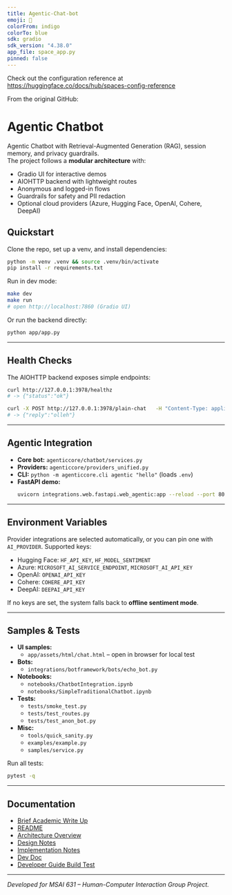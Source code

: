 ```yaml
---
title: Agentic-Chat-bot
emoji: 💬
colorFrom: indigo
colorTo: blue
sdk: gradio
sdk_version: "4.38.0"
app_file: space_app.py
pinned: false
---
```


Check out the configuration reference at https://huggingface.co/docs/hub/spaces-config-reference

From the original GitHub:

# Agentic Chatbot

Agentic Chatbot with Retrieval-Augmented Generation (RAG), session memory, and privacy guardrails.  
The project follows a **modular architecture** with:
- Gradio UI for interactive demos
- AIOHTTP backend with lightweight routes
- Anonymous and logged-in flows
- Guardrails for safety and PII redaction
- Optional cloud providers (Azure, Hugging Face, OpenAI, Cohere, DeepAI)


## Quickstart

Clone the repo, set up a venv, and install dependencies:

```bash
python -m venv .venv && source .venv/bin/activate
pip install -r requirements.txt
```

Run in dev mode:

```bash
make dev
make run
# open http://localhost:7860 (Gradio UI)
```

Or run the backend directly:

```bash
python app/app.py
```

---

## Health Checks

The AIOHTTP backend exposes simple endpoints:

```bash
curl http://127.0.0.1:3978/healthz
# -> {"status":"ok"}

curl -X POST http://127.0.0.1:3978/plain-chat   -H "Content-Type: application/json"   -d '{"text":"reverse hello"}'
# -> {"reply":"olleh"}
```

---

## Agentic Integration

- **Core bot:** `agenticcore/chatbot/services.py`  
- **Providers:** `agenticcore/providers_unified.py`  
- **CLI:** `python -m agenticcore.cli agentic "hello"` (loads `.env`)  
- **FastAPI demo:**  
  ```bash
  uvicorn integrations.web.fastapi.web_agentic:app --reload --port 8000
  ```

---

## Environment Variables

Provider integrations are selected automatically, or you can pin one with `AI_PROVIDER`. Supported keys:

- Hugging Face: `HF_API_KEY`, `HF_MODEL_SENTIMENT`
- Azure: `MICROSOFT_AI_SERVICE_ENDPOINT`, `MICROSOFT_AI_API_KEY`
- OpenAI: `OPENAI_API_KEY`
- Cohere: `COHERE_API_KEY`
- DeepAI: `DEEPAI_API_KEY`

If no keys are set, the system falls back to **offline sentiment mode**.

---

## Samples & Tests

- **UI samples:**  
  - `app/assets/html/chat.html` – open in browser for local test  
- **Bots:**  
  - `integrations/botframework/bots/echo_bot.py`  
- **Notebooks:**  
  - `notebooks/ChatbotIntegration.ipynb`  
  - `notebooks/SimpleTraditionalChatbot.ipynb`  
- **Tests:**  
  - `tests/smoke_test.py`  
  - `tests/test_routes.py`  
  - `tests/test_anon_bot.py`  
- **Misc:**  
  - `tools/quick_sanity.py`  
  - `examples/example.py`  
  - `samples/service.py`

Run all tests:

```bash
pytest -q
```

---

## Documentation

- [Brief Academic Write Up](docs/Brief_Academic_Write_Up.md)
- [README](../README.md)
- [Architecture Overview](docs/architecture.md)  
- [Design Notes](docs/design.md)  
- [Implementation Notes](docs/storefront/IMPLEMENTATION.md) 
- [Dev Doc](docs/DEV_DOC.md)
- [Developer Guide Build Test](docs/Developer_Guide_Build_Test.md)

---

_Developed for MSAI 631 – Human-Computer Interaction Group Project._
